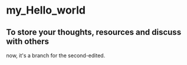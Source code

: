 # my_Hello_world
To store your thoughts, resources and discuss with others
---
now, it's a branch for the second-edited.
